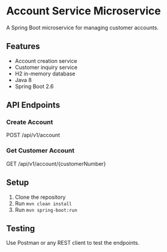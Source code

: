 # Account Service Microservice

A Spring Boot microservice for managing customer accounts.

## Features
- Account creation service
- Customer inquiry service
- H2 in-memory database
- Java 8
- Spring Boot 2.6

## API Endpoints

### Create Account
POST /api/v1/account

### Get Customer Account
GET /api/v1/account/{customerNumber}

## Setup
1. Clone the repository
2. Run `mvn clean install`
3. Run `mvn spring-boot:run`

## Testing
Use Postman or any REST client to test the endpoints.
